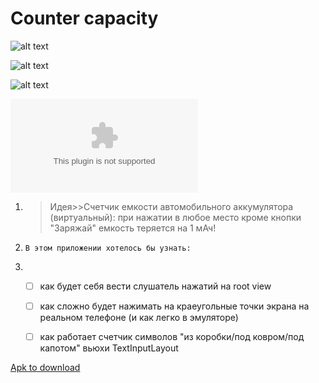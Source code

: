# Counter capacity

![alt text](https://github.com/evgenkostrov/kostrov_homeworks/blob/homework_2_counter/Screenshot_2021-12-06-23-01-43-143_com.epam.counter.png)

![alt text](https://github.com/evgenkostrov/kostrov_homeworks/blob/homework_2_counter/Screenshot_2021-12-06-23-01-29-385_com.epam.counter.png)

![alt text](https://github.com/evgenkostrov/kostrov_homeworks/blob/homework_2_counter/counters.gif)

![alt text](https://github.com/evgenkostrov/kostrov_homeworks/blob/homework_2_counter/counter.apk)


1.   >Идея>>Счетчик емкости автомобильного аккумулятора (виртуальный): при нажатии в любое место кроме кнопки "Заряжай" емкость теряется на 1 мАч!
      
      
  2.     В этом приложении хотелось бы узнать:
      
      
  3.  - [ ] как будет себя вести слушатель нажатий на root view
       - [ ] как сложно будет нажимать на краеугольные точки экрана на реальном телефоне (и как легко в эмуляторе)
       - [ ] как работает счетчик символов "из коробки/под ковром/под капотом" вьюхи TextInputLayout


[Apk to download](https://github.com/evgenkostrov/kostrov_homeworks/blob/homework_2_counter/counter.apk)
